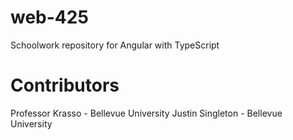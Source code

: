 # web-425
Schoolwork repository for Angular with TypeScript
# Contributors
Professor Krasso - Bellevue University 
Justin Singleton - Bellevue University